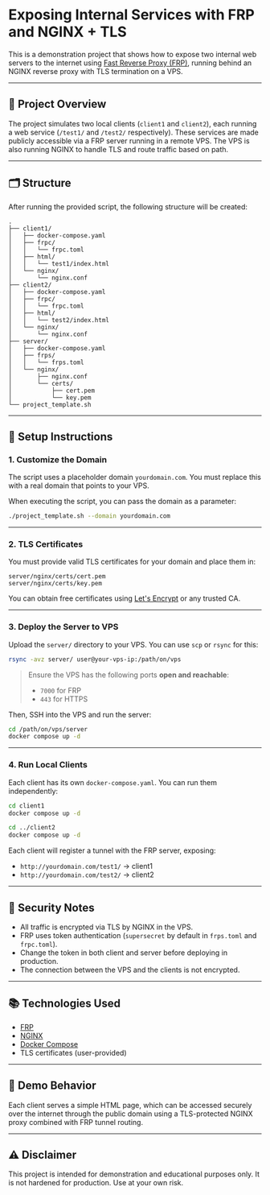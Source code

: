 # Exposing Internal Services with FRP and NGINX + TLS

This is a demonstration project that shows how to expose two internal web servers to the internet using [Fast Reverse Proxy (FRP)](https://github.com/fatedier/frp), running behind an NGINX reverse proxy with TLS termination on a VPS.

---

## 🔧 Project Overview

The project simulates two local clients (`client1` and `client2`), each running a web service (`/test1/` and `/test2/` respectively). These services are made publicly accessible via a FRP server running in a remote VPS. The VPS is also running NGINX to handle TLS and route traffic based on path.

---

## 🗂 Structure

After running the provided script, the following structure will be created:

```
.
├── client1/
│   ├── docker-compose.yaml
│   ├── frpc/
│   │   └── frpc.toml
│   ├── html/
│   │   └── test1/index.html
│   └── nginx/
│       └── nginx.conf
├── client2/
│   ├── docker-compose.yaml
│   ├── frpc/
│   │   └── frpc.toml
│   ├── html/
│   │   └── test2/index.html
│   └── nginx/
│       └── nginx.conf
├── server/
│   ├── docker-compose.yaml
│   ├── frps/
│   │   └── frps.toml
│   └── nginx/
│       ├── nginx.conf
│       └── certs/
│           ├── cert.pem
│           └── key.pem
└── project_template.sh
```

---

## 🚀 Setup Instructions

### 1. Customize the Domain

The script uses a placeholder domain `yourdomain.com`. You must replace this with a real domain that points to your VPS.

When executing the script, you can pass the domain as a parameter:

```bash
./project_template.sh --domain yourdomain.com
```

---

### 2. TLS Certificates

You must provide valid TLS certificates for your domain and place them in:

```
server/nginx/certs/cert.pem
server/nginx/certs/key.pem
```

You can obtain free certificates using [Let's Encrypt](https://letsencrypt.org/) or any trusted CA.

---

### 3. Deploy the Server to VPS

Upload the `server/` directory to your VPS. You can use `scp` or `rsync` for this:

```bash
rsync -avz server/ user@your-vps-ip:/path/on/vps
```

> Ensure the VPS has the following ports **open and reachable**:
> - `7000` for FRP
> - `443` for HTTPS

Then, SSH into the VPS and run the server:

```bash
cd /path/on/vps/server
docker compose up -d
```

---

### 4. Run Local Clients

Each client has its own `docker-compose.yaml`. You can run them independently:

```bash
cd client1
docker compose up -d

cd ../client2
docker compose up -d
```

Each client will register a tunnel with the FRP server, exposing:

- `http://yourdomain.com/test1/` → client1
- `http://yourdomain.com/test2/` → client2

---

## 🔐 Security Notes

- All traffic is encrypted via TLS by NGINX in the VPS.
- FRP uses token authentication (`supersecret` by default in `frps.toml` and `frpc.toml`).
- Change the token in both client and server before deploying in production.
- The connection between the VPS and the clients is not encrypted.

---

## 📚 Technologies Used

- [FRP](https://github.com/fatedier/frp)
- [NGINX](https://nginx.org/)
- [Docker Compose](https://docs.docker.com/compose/)
- TLS certificates (user-provided)

---

## 🧪 Demo Behavior

Each client serves a simple HTML page, which can be accessed securely over the internet through the public domain using a TLS-protected NGINX proxy combined with FRP tunnel routing.

---

## ⚠️ Disclaimer

This project is intended for demonstration and educational purposes only. It is not hardened for production. Use at your own risk.